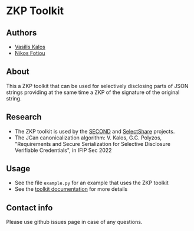 # ZKP Toolkit
## Authors
* [Vasilis Kalos](https://www.linkedin.com/in/vasilis-kalos-16013b1a9/)
* [Nikos Fotiou](https://www2.aueb.gr/users/fotiou/) 

## About
This a ZKP toolkit that can be used for selectively disclosing parts of JSON strings providing
at the same time a ZKP of the signature of the original string. 

## Research
* The ZKP toolkit is used by the [SECOND](https://mm.aueb.gr/projects/second) and [SelectShare](https://mm.aueb.gr/projects/selectshare) projects.
* The JCan canonicalization algorithm: V. Kalos, G.C. Polyzos, "Requirements and Secure Serialization for Selective Disclosure Verifiable Credentials", in IFIP Sec 2022

## Usage

* See the file `example.py` for an example that uses the ZKP toolkit
* See the [toolkit documentation](doc/README.md) for more details


## Contact info

Please use github issues page  in case of any questions.

